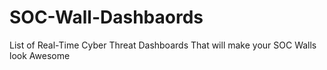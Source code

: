 # SOC-Wall-Dashbaords
List of Real-Time Cyber Threat Dashboards That will make your SOC Walls look Awesome
